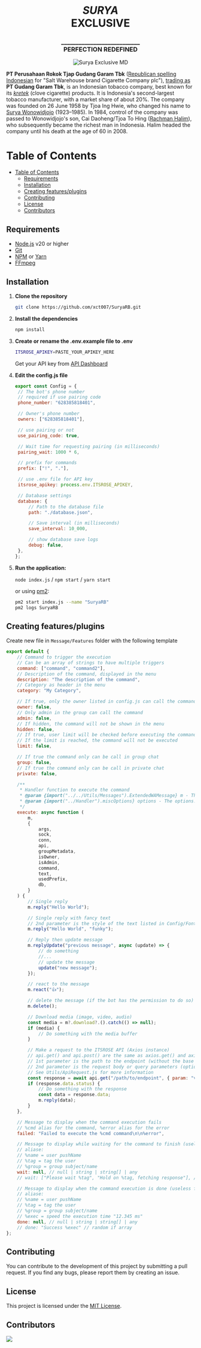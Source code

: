 <div align="center">
    <h1>
	    <i>SURYA</i> </br> EXCLUSIVE
    </h1>
    <h3>
        ___________________________</br>
        PERFECTION REDEFINED
    </h3>
    <img src="https://i.pinimg.com/originals/df/f2/f5/dff2f59d1a0ad6e2b6556e3c43c1cf79.jpg" alt="Surya Exclusive MD"/>
</div>

**PT Perusahaan Rokok Tjap Gudang Garam Tbk** ([Republican spelling](https://en.wikipedia.org/wiki/Republican_Spelling_System) [Indonesian](https://en.wikipedia.org/wiki/Indonesian_language) for "Salt Warehouse brand Cigarette Company plc"), [trading as](https://en.wikipedia.org/wiki/Trade_name) **PT Gudang Garam Tbk**, is an Indonesian tobacco company, best known for its [_kretek_](https://en.wikipedia.org/wiki/Kretek) (clove cigarette) products. It is Indonesia's second-largest tobacco manufacturer, with a market share of about 20%. The company was founded on 26 June 1958 by Tjoa Ing Hwie, who changed his name to [Surya Wonowidjojo](https://en.wikipedia.org/wiki/Surya_Wonowidjojo) (1923–1985). In 1984, control of the company was passed to Wonowidjojo's son, Cai Daoheng/Tjoa To Hing ([Rachman Halim](https://en.wikipedia.org/wiki/Rachman_Halim)), who subsequently became the richest man in Indonesia. Halim headed the company until his death at the age of 60 in 2008.

# Table of Contents

- [Table of Contents](#table-of-contents)
	- [Requirements](#requirements)
	- [Installation](#installation)
	- [Creating features/plugins](#creating-featuresplugins)
	- [Contributing](#contributing)
	- [License](#license)
	- [Contributors](#contributors)

## Requirements

- [Node.js](https://nodejs.org/en/download/) v20 or higher
- [Git](https://git-scm.com/downloads)
- [NPM](https://www.npmjs.com/get-npm) or [Yarn](https://yarnpkg.com/getting-started/install)
- [FFmpeg](https://ffmpeg.org/download.html)

## Installation

1. **Clone the repository**
   ```sh
   git clone https://github.com/xct007/SuryaRB.git
   ```
2. **Install the dependencies**
   ```sh
   npm install
   ```
3. **Create or rename the .env.example file to .env**
   ```sh
   ITSROSE_APIKEY=PASTE_YOUR_APIKEY_HERE
   ```
   Get your API key from [API Dashboard](https://dash.itsrose.life)
4. **Edit the config.js file**

   ```javascript
   export const Config = {
   	// The bot's phone number
   	// required if use pairing code
   	phone_number: "628385818401",

   	// Owner's phone number
   	owners: ["628385818401"],

   	// use pairing or not
   	use_pairing_code: true,

   	// Wait time for requesting pairing (in milliseconds)
   	pairing_wait: 1000 * 6,

   	// prefix for commands
   	prefix: ["!", "."],

   	// use .env file for API key
   	itsrose_apikey: process.env.ITSROSE_APIKEY,

   	// Database settings
   	database: {
   		// Path to the database file
   		path: "./database.json",

   		// Save interval (in milliseconds)
   		save_interval: 10_000,

   		// show database save logs
   		debug: false,
   	},
   };
   ```

5. **Run the application:**

   `node index.js` / `npm start` / `yarn start`

   or using [pm2](https://pm2.keymetrics.io/docs/usage/quick-start/):

   ```sh
   pm2 start index.js --name "SuryaRB"
   pm2 logs SuryaRB
   ```

## Creating features/plugins

Create new file in `Message/Features` folder with the following template

```javascript
export default {
	// Command to trigger the execution
	// Can be an array of strings to have multiple triggers
	command: ["command", "command2"],
	// Description of the command, displayed in the menu
	description: "The description of the command",
	// Category as header in the menu
	category: "My Category",

	// If true, only the owner listed in config.js can call the command
	owner: false,
	// Only admin in the group can call the command
	admin: false,
	// If hidden, the command will not be shown in the menu
	hidden: false,
	// If true, user limit will be checked before executing the command
	// If the limit is reached, the command will not be executed
	limit: false,

	// If true the command only can be call in group chat
	group: false,
	// If true the command only can be call in private chat
	private: false,

	/**
	 * Handler function to execute the command
	 * @param {import("../../Utils/Messages").ExtendedWAMessage} m - The message object.
	 * @param {import("../Handler").miscOptions} options - The options.
	 */
	execute: async function (
		m,
		{
			args,
			sock,
			conn,
			api,
			groupMetadata,
			isOwner,
			isAdmin,
			command,
			text,
			usedPrefix,
			db,
		}
	) {
		// Single reply
		m.reply("Hello World");

		// Single reply with fancy text
		// 2nd parameter is the style of the text listed in Config/Fonts.js
		m.reply("Hello World", "funky");

		// Reply then update message
		m.replyUpdate("previous message", async (update) => {
			// do something
			//...
			// update the message
			update("new message");
		});

		// react to the message
		m.react("👍");

		// delete the message (if the bot has the permission to do so)
		m.delete();

		// Download media (image, video, audio)
		const media = m?.download?.().catch(() => null);
		if (media) {
			// Do something with the media buffer
		}

		// Make a request to the ITSROSE API (Axios instance)
		// api.get() and api.post() are the same as axios.get() and axios.post()
		// 1st parameter is the path to the endpoint (without the base URL)
		// 2nd parameter is the request body or query parameters (optional)
		// See Utils/ApiRequest.js for more information
		const response = await api.get("/path/to/endpoint", { param: "value" });
		if (response.data.status) {
			// Do something with the response
			const data = response.data;
			m.reply(data);
		}
	},

	// Message to display when the command execution fails
	// %cmd alias for the command, %error alias for the error
	failed: "Failed to execute the %cmd command\n\n%error",

	// Message to display while waiting for the command to finish (useless for now)
	// aliase:
	// %name = user pushName
	// %tag = tag the user
	// %group = group subject/name
	wait: null, // null | string | string[] | any
	// wait: ["Please wait %tag", "Hold on %tag, fetching response"], // random if array

	// Message to display when the command execution is done (useless for now)
	// aliase:
	// %name = user pushName
	// %tag = tag the user
	// %group = group subject/name
	// %exec = speed the execution time "12.345 ms"
	done: null, // null | string | string[] | any
	// done: "Success %exec" // random if array
};
```

## Contributing

You can contribute to the development of this project by submitting a pull request. If you find any bugs, please report them by creating an issue.

## License

This project is licensed under the [MIT License](LICENSE).

## Contributors

[![](https://contrib.rocks/image?repo=xct007/SuryaRB)](https://github.com/xct007/SuryaRB/graphs/contributors)

